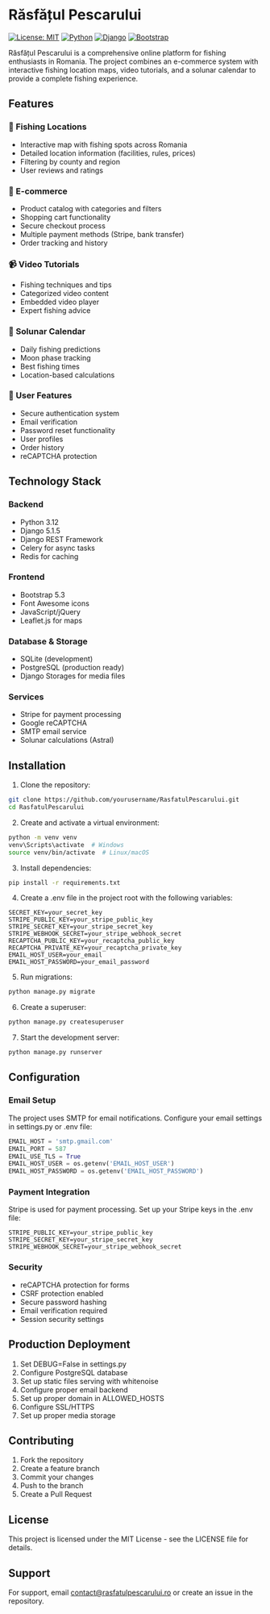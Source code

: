 # Răsfățul Pescarului

[![License: MIT](https://img.shields.io/badge/License-MIT-yellow.svg)](https://opensource.org/licenses/MIT)
[![Python](https://img.shields.io/badge/Python-3.12-blue.svg)](https://www.python.org/downloads/release/python-3120/)
[![Django](https://img.shields.io/badge/Django-5.1.5-green.svg)](https://www.djangoproject.com/)
[![Bootstrap](https://img.shields.io/badge/Bootstrap-5.3-purple.svg)](https://getbootstrap.com/)

Răsfățul Pescarului is a comprehensive online platform for fishing enthusiasts in Romania. The project combines an e-commerce system with interactive fishing location maps, video tutorials, and a solunar calendar to provide a complete fishing experience.

## Features

### 🎣 Fishing Locations
- Interactive map with fishing spots across Romania
- Detailed location information (facilities, rules, prices)
- Filtering by county and region
- User reviews and ratings

### 🛒 E-commerce
- Product catalog with categories and filters
- Shopping cart functionality
- Secure checkout process
- Multiple payment methods (Stripe, bank transfer)
- Order tracking and history

### 📹 Video Tutorials
- Fishing techniques and tips
- Categorized video content
- Embedded video player
- Expert fishing advice

### 🌙 Solunar Calendar
- Daily fishing predictions
- Moon phase tracking
- Best fishing times
- Location-based calculations

### 👤 User Features
- Secure authentication system
- Email verification
- Password reset functionality
- User profiles
- Order history
- reCAPTCHA protection

## Technology Stack

### Backend
- Python 3.12
- Django 5.1.5
- Django REST Framework
- Celery for async tasks
- Redis for caching

### Frontend
- Bootstrap 5.3
- Font Awesome icons
- JavaScript/jQuery
- Leaflet.js for maps

### Database & Storage
- SQLite (development)
- PostgreSQL (production ready)
- Django Storages for media files

### Services
- Stripe for payment processing
- Google reCAPTCHA
- SMTP email service
- Solunar calculations (Astral)

## Installation

1. Clone the repository:
```bash
git clone https://github.com/yourusername/RasfatulPescarului.git
cd RasfatulPescarului
```

2. Create and activate a virtual environment:
```bash
python -m venv venv
venv\Scripts\activate  # Windows
source venv/bin/activate  # Linux/macOS
```

3. Install dependencies:
```bash
pip install -r requirements.txt
```

4. Create a .env file in the project root with the following variables:
```
SECRET_KEY=your_secret_key
STRIPE_PUBLIC_KEY=your_stripe_public_key
STRIPE_SECRET_KEY=your_stripe_secret_key
STRIPE_WEBHOOK_SECRET=your_stripe_webhook_secret
RECAPTCHA_PUBLIC_KEY=your_recaptcha_public_key
RECAPTCHA_PRIVATE_KEY=your_recaptcha_private_key
EMAIL_HOST_USER=your_email
EMAIL_HOST_PASSWORD=your_email_password
```

5. Run migrations:
```bash
python manage.py migrate
```

6. Create a superuser:
```bash
python manage.py createsuperuser
```

7. Start the development server:
```bash
python manage.py runserver
```

## Configuration

### Email Setup
The project uses SMTP for email notifications. Configure your email settings in settings.py or .env file:
```python
EMAIL_HOST = 'smtp.gmail.com'
EMAIL_PORT = 587
EMAIL_USE_TLS = True
EMAIL_HOST_USER = os.getenv('EMAIL_HOST_USER')
EMAIL_HOST_PASSWORD = os.getenv('EMAIL_HOST_PASSWORD')
```

### Payment Integration
Stripe is used for payment processing. Set up your Stripe keys in the .env file:
```
STRIPE_PUBLIC_KEY=your_stripe_public_key
STRIPE_SECRET_KEY=your_stripe_secret_key
STRIPE_WEBHOOK_SECRET=your_stripe_webhook_secret
```

### Security
- reCAPTCHA protection for forms
- CSRF protection enabled
- Secure password hashing
- Email verification required
- Session security settings

## Production Deployment

1. Set DEBUG=False in settings.py
2. Configure PostgreSQL database
3. Set up static files serving with whitenoise
4. Configure proper email backend
5. Set up proper domain in ALLOWED_HOSTS
6. Configure SSL/HTTPS
7. Set up proper media storage

## Contributing

1. Fork the repository
2. Create a feature branch
3. Commit your changes
4. Push to the branch
5. Create a Pull Request

## License

This project is licensed under the MIT License - see the LICENSE file for details.

## Support

For support, email contact@rasfatulpescarului.ro or create an issue in the repository.
